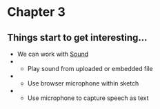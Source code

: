 # Chapter 3
## Things start to get interesting...
* We can work with [Sound](https://github.com/karenanndonnachie/AtotheK/tree/main/Chapter_3/sound)
* * Play sound from uploaded or embedded file
* * Use browser microphone within sketch
* * Use microphone to capture speech as text
